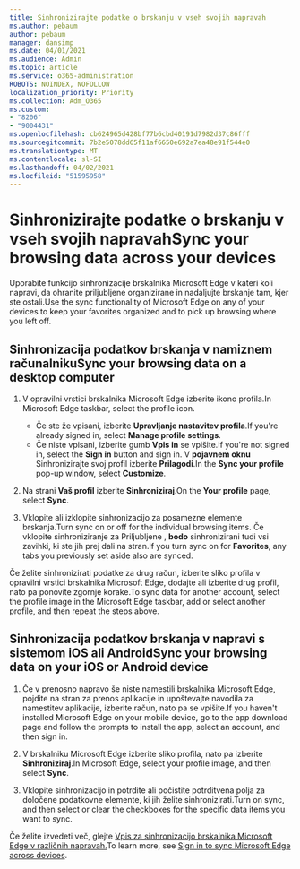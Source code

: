 ```yaml
---
title: Sinhronizirajte podatke o brskanju v vseh svojih napravah
ms.author: pebaum
author: pebaum
manager: dansimp
ms.date: 04/01/2021
ms.audience: Admin
ms.topic: article
ms.service: o365-administration
ROBOTS: NOINDEX, NOFOLLOW
localization_priority: Priority
ms.collection: Adm_O365
ms.custom:
- "8206"
- "9004431"
ms.openlocfilehash: cb624965d428bf77b6cbd40191d7982d37c86fff
ms.sourcegitcommit: 7b2e5078dd65f11af6650e692a7ea48e91f544e0
ms.translationtype: MT
ms.contentlocale: sl-SI
ms.lasthandoff: 04/02/2021
ms.locfileid: "51595958"
---
```

# <a name="sync-your-browsing-data-across-your-devices"></a><span data-ttu-id="a23ff-102">Sinhronizirajte podatke o brskanju v vseh svojih napravah</span><span class="sxs-lookup"><span data-stu-id="a23ff-102">Sync your browsing data across your devices</span></span>

<span data-ttu-id="a23ff-103">Uporabite funkcijo sinhronizacije brskalnika Microsoft Edge v kateri koli napravi, da ohranite priljubljene organizirane in nadaljujte brskanje tam, kjer ste ostali.</span><span class="sxs-lookup"><span data-stu-id="a23ff-103">Use the sync functionality of Microsoft Edge on any of your devices to keep your favorites organized and to pick up browsing where you left off.</span></span>

## <a name="sync-your-browsing-data-on-a-desktop-computer"></a><span data-ttu-id="a23ff-104">Sinhronizacija podatkov brskanja v namiznem računalniku</span><span class="sxs-lookup"><span data-stu-id="a23ff-104">Sync your browsing data on a desktop computer</span></span>

1. <span data-ttu-id="a23ff-105">V opravilni vrstici brskalnika Microsoft Edge izberite ikono profila.</span><span class="sxs-lookup"><span data-stu-id="a23ff-105">In Microsoft Edge taskbar, select the profile icon.</span></span>
    
    - <span data-ttu-id="a23ff-106">Če ste že vpisani, izberite **Upravljanje nastavitev profila**.</span><span class="sxs-lookup"><span data-stu-id="a23ff-106">If you're already signed in, select **Manage profile settings**.</span></span>
    - <span data-ttu-id="a23ff-107">Če niste vpisani, izberite gumb **Vpis in** se vpišite.</span><span class="sxs-lookup"><span data-stu-id="a23ff-107">If you're not signed in, select the **Sign in** button and sign in.</span></span> <span data-ttu-id="a23ff-108">V **pojavnem oknu** Sinhronizirajte svoj profil izberite **Prilagodi**.</span><span class="sxs-lookup"><span data-stu-id="a23ff-108">In the **Sync your profile** pop-up window, select **Customize**.</span></span>

1. <span data-ttu-id="a23ff-109">Na strani **Vaš profil** izberite **Sinhroniziraj**.</span><span class="sxs-lookup"><span data-stu-id="a23ff-109">On the **Your profile** page, select **Sync**.</span></span>

1. <span data-ttu-id="a23ff-110">Vklopite ali izklopite sinhronizacijo za posamezne elemente brskanja.</span><span class="sxs-lookup"><span data-stu-id="a23ff-110">Turn sync on or off for the individual browsing items.</span></span> <span data-ttu-id="a23ff-111">Če vklopite sinhroniziranje za Priljubljene , **bodo** sinhronizirani tudi vsi zavihki, ki ste jih prej dali na stran.</span><span class="sxs-lookup"><span data-stu-id="a23ff-111">If you turn sync on for **Favorites**, any tabs you previously set aside also are synced.</span></span>

<span data-ttu-id="a23ff-112">Če želite sinhronizirati podatke za drug račun, izberite sliko profila v opravilni vrstici brskalnika Microsoft Edge, dodajte ali izberite drug profil, nato pa ponovite zgornje korake.</span><span class="sxs-lookup"><span data-stu-id="a23ff-112">To sync data for another account, select the profile image in the Microsoft Edge taskbar, add or select another profile, and then repeat the steps above.</span></span>

## <a name="sync-your-browsing-data-on-your-ios-or-android-device"></a><span data-ttu-id="a23ff-113">Sinhronizacija podatkov brskanja v napravi s sistemom iOS ali Android</span><span class="sxs-lookup"><span data-stu-id="a23ff-113">Sync your browsing data on your iOS or Android device</span></span>

1. <span data-ttu-id="a23ff-114">Če v prenosno napravo še niste namestili brskalnika Microsoft Edge, pojdite na stran za prenos aplikacije in upoštevajte navodila za namestitev aplikacije, izberite račun, nato pa se vpišite.</span><span class="sxs-lookup"><span data-stu-id="a23ff-114">If you haven't installed Microsoft Edge on your mobile device, go to the app download page and follow the prompts to install the app, select an account, and then sign in.</span></span>

1. <span data-ttu-id="a23ff-115">V brskalniku Microsoft Edge izberite sliko profila, nato pa izberite **Sinhroniziraj**.</span><span class="sxs-lookup"><span data-stu-id="a23ff-115">In Microsoft Edge, select your profile image, and then select **Sync**.</span></span>

1. <span data-ttu-id="a23ff-116">Vklopite sinhronizacijo in potrdite ali počistite potrditvena polja za določene podatkovne elemente, ki jih želite sinhronizirati.</span><span class="sxs-lookup"><span data-stu-id="a23ff-116">Turn on sync, and then select or clear the checkboxes for the specific data items you want to sync.</span></span>

<span data-ttu-id="a23ff-117">Če želite izvedeti več, glejte [Vpis za sinhronizacijo brskalnika Microsoft Edge v različnih napravah.](https://go.microsoft.com/fwlink/?linkid=2145501)</span><span class="sxs-lookup"><span data-stu-id="a23ff-117">To learn more, see [Sign in to sync Microsoft Edge across devices](https://go.microsoft.com/fwlink/?linkid=2145501).</span></span>
